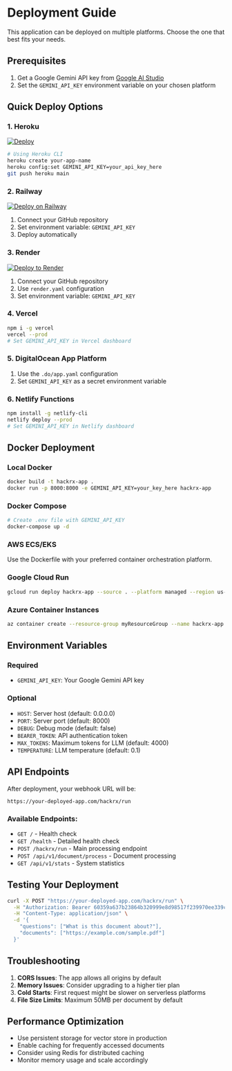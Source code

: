 # Deployment Guide

This application can be deployed on multiple platforms. Choose the one that best fits your needs.

## Prerequisites

1. Get a Google Gemini API key from [Google AI Studio](https://aistudio.google.com/app/apikey)
2. Set the `GEMINI_API_KEY` environment variable on your chosen platform

## Quick Deploy Options

### 1. Heroku
[![Deploy](https://www.herokucdn.com/deploy/button.svg)](https://heroku.com/deploy)

```bash
# Using Heroku CLI
heroku create your-app-name
heroku config:set GEMINI_API_KEY=your_api_key_here
git push heroku main
```

### 2. Railway
[![Deploy on Railway](https://railway.app/button.svg)](https://railway.app/new/template/python-fastapi)

1. Connect your GitHub repository
2. Set environment variable: `GEMINI_API_KEY`
3. Deploy automatically

### 3. Render
[![Deploy to Render](https://render.com/images/deploy-to-render-button.svg)](https://render.com/deploy)

1. Connect your GitHub repository
2. Use `render.yaml` configuration
3. Set environment variable: `GEMINI_API_KEY`

### 4. Vercel
```bash
npm i -g vercel
vercel --prod
# Set GEMINI_API_KEY in Vercel dashboard
```

### 5. DigitalOcean App Platform
1. Use the `.do/app.yaml` configuration
2. Set `GEMINI_API_KEY` as a secret environment variable

### 6. Netlify Functions
```bash
npm install -g netlify-cli
netlify deploy --prod
# Set GEMINI_API_KEY in Netlify dashboard
```

## Docker Deployment

### Local Docker
```bash
docker build -t hackrx-app .
docker run -p 8000:8000 -e GEMINI_API_KEY=your_key_here hackrx-app
```

### Docker Compose
```bash
# Create .env file with GEMINI_API_KEY
docker-compose up -d
```

### AWS ECS/EKS
Use the Dockerfile with your preferred container orchestration platform.

### Google Cloud Run
```bash
gcloud run deploy hackrx-app --source . --platform managed --region us-central1
```

### Azure Container Instances
```bash
az container create --resource-group myResourceGroup --name hackrx-app --image your-image --ports 8000
```

## Environment Variables

### Required
- `GEMINI_API_KEY`: Your Google Gemini API key

### Optional
- `HOST`: Server host (default: 0.0.0.0)
- `PORT`: Server port (default: 8000)
- `DEBUG`: Debug mode (default: false)
- `BEARER_TOKEN`: API authentication token
- `MAX_TOKENS`: Maximum tokens for LLM (default: 4000)
- `TEMPERATURE`: LLM temperature (default: 0.1)

## API Endpoints

After deployment, your webhook URL will be:
```
https://your-deployed-app.com/hackrx/run
```

### Available Endpoints:
- `GET /` - Health check
- `GET /health` - Detailed health check
- `POST /hackrx/run` - Main processing endpoint
- `POST /api/v1/document/process` - Document processing
- `GET /api/v1/stats` - System statistics

## Testing Your Deployment

```bash
curl -X POST "https://your-deployed-app.com/hackrx/run" \
  -H "Authorization: Bearer 60359a637b23864b320999e8d98517f239970ee339c266bde110414ce8fb9ed1" \
  -H "Content-Type: application/json" \
  -d '{
    "questions": ["What is this document about?"],
    "documents": ["https://example.com/sample.pdf"]
  }'
```

## Troubleshooting

1. **CORS Issues**: The app allows all origins by default
2. **Memory Issues**: Consider upgrading to a higher tier plan
3. **Cold Starts**: First request might be slower on serverless platforms
4. **File Size Limits**: Maximum 50MB per document by default

## Performance Optimization

- Use persistent storage for vector store in production
- Enable caching for frequently accessed documents
- Consider using Redis for distributed caching
- Monitor memory usage and scale accordingly
